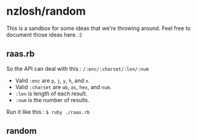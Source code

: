 nzlosh/random
=============

This is a sandbox for some ideas that we're throwing around. Feel free to
document those ideas here. :)

raas.rb
-------

So the API can deal with this : `/:enc/:charset/:len/:num`

 * Valid `:enc` are `p`, `j`, `y`, `h`, and `x`.
 * Valid `:charset` are `ab`, `as`, `hex`, and `num`.
 * `:len` is length of each result.
 * `:num` is the number of results.

Run it like this : `$ ruby ./raas.rb`

random
------


